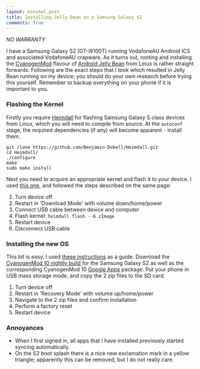 ```yaml
---
layout: minimal_post
title: Installing Jelly Bean on a Samsung Galaxy S2
comments: True
---
```


*NO WARRANTY*

I have a Samsung Galaxy S2 (GT-I9100T) running VodafoneAU Android ICS and associated VodafoneAU crapware.
As it turns out, rooting and installing the [CyanogenMod](http://www.cyanogenmod.org/) flavour of [Android Jelly Bean](http://www.android.com/about/jelly-bean/) from Linux is rather straight forwards.
Following are the exact steps that I took which resulted in Jelly Bean running on my device; you should do your own research before trying this yourself. 
Remember to backup everything on your phone if it is important to you.

### Flashing the Kernel
Firstly you require [Heimdall](https://github.com/Benjamin-Dobell/Heimdall) for flashing Samsung Galaxy S class devices from Linux, which you will need to compile from source.
At the `autoconf` stage, the required dependencies (if any) will become apparent - install them.

    git clone https://github.com/Benjamin-Dobell/Heimdall.git
    cd Heimdall/
    ./configure
    make
    sudo make install

Next you need to acquire an appropriate kernel and flash it to your device.
I used [this one](http://forum.xda-developers.com/showthread.php?t=1118693), and followed the steps described on the same page:

1. Turn device off
2. Restart in 'Download Mode' with volume down/home/power
3. Connect USB cable between device and computer
4. Flash kernel: `heimdall flash --6 zImage`
5. Restart device
6. Disconnect USB cable

### Installing the new OS
This bit is easy, I used [these instructions](http://forum.xda-developers.com/showthread.php?t=1794758) as a guide.
Download the [CyanogenMod 10 nightly build](http://www.get.cm/?device=i9100) for the Samsung Galaxy S2 as well as the corresponding CyanogenMod 10 [Google Apps](http://goo.im/gapps) package.
Put your phone in USB mass storage mode, and copy the 2 zip files to the SD card.

1. Turn device off
2. Restart in 'Recovery Mode' with volume up/home/power
3. Navigate to the 2 zip files and confirm installation
4. Perform a factory reset
5. Restart device

### Annoyances
- When I first signed in, all apps that I have installed previously started syncing automatically.
- On the S2 boot splash there is a nice new exclamation mark in a yellow triangle; apparently this can be removed, but I do not really care.
